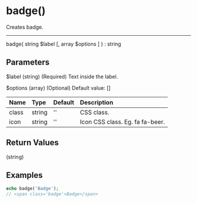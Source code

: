 # badge()

Creates badge.

---

badge( string $label [, array $options ] ) : string

## Parameters

$label (string) (Required) Text inside the label.

$options (array) (Optional) Default value: []

| Name | Type | Default | Description |
| :--- | :--- | :--- | :--- |
| class | string | '' | CSS class. |
| icon | string | '' | Icon CSS class. Eg. fa fa-beer. |

## Return Values

(string)

## Examples

```php
echo badge('Badge');
// <span class='badge'>Badge</span>
```
